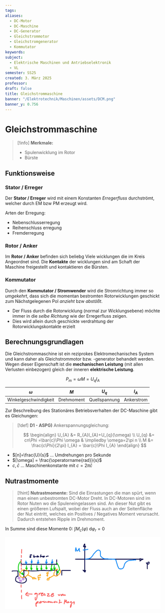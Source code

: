 ```yaml
---
tags: 
aliases:
  - DC-Motor
  - DC-Maschine
  - DC-Generator
  - Gleichstrommotor
  - Gleichstromgenerator
  - Kommutator
keywords: 
subject:
  - Elektrische Maschinen und Antriebselektronik
  - VL
semester: SS25
created: 3. März 2025
professor: 
draft: false
title: Gleichstrommaschine
banner: "/Elektrotechnik/Maschinen/assets/DCM.png"
banner_y: 0.756
---
```

 

# Gleichstrommaschine

> [!info] **Merkmale:**
> - Spulenwicklung im Rotor
> - Bürste


## Funktionsweise

### Stator / Erreger

Der **Stator / Erreger** wird mit einem Konstanten *Erregerfluss* durchströmt, welcher durch EM bzw PM erzeugt wird.

Arten der Erregung:
- Nebenschlusserregung
- Reihenschluss erregung
- Fremderregung

### Rotor / Anker 

Im **Rotor / Anker** befinden sich beliebg Viele wicklungen die im Kreis Angeordnet sind. Die **Kontakte** der wicklungen sind am Schaft der Maschine freigestellt und kontaktieren die Bürsten.

### Kommutator

Durch den **Kommutator / Stromwender** wird die Stromrichtung immer so *umgekehrt*, dass sich die momentan bestromten Rotorwicklungen geschickt zum Nächstgelegenen Pol *anzieht* bzw *abstößt*. 

- Der Fluss durch die Rotorwicklung (normal zur Wicklungsebene) möchte immer in die *selbe Richtung* wie der Erregerfluss zeigen.
- Dies wird allein durch geschickte verdrahtung der Rotorwicklungskontakte erzielt

## Berechnungsgrundlagen

Die Gleichstrommaschine ist ein reziprokes Elektromechanisches System und kann daher als Gleichstrommotor bzw. -generator behandelt werden. Wegen dieser Eigenschaft ist die **mechanischen Leistung** (mit allen Verlusten einbezogen) gleich der inneren **elektrische Leistung**.

$$ P_{m} = \omega M=U_{q}I_{A} $$

|       $\omega$        | $M$        | $U_{q}$       | $I_{A}$    |
| :-------------------: | :--------: | :-----------: | :--------: |
| Winkelgeschwindigkeit | Drehmoment | Quellspannung | Ankerstrom |

Zur Beschreibung des Stationäres Betriebsverhalten der DC-Maschine gibt es Gleichungen:

> [!def] **D1 - ASPG)** Ankerspannungsgleichung:
> 
> $$
> \begin{align}
> U_{A} &= R_{A}I_{A}+U_{q}(\omega) \\
> U_{q} &= cn\Phi =\bar{c}\Phi \omega & \impliedby \omega=2\pi n \\
> M &= \frac{c\Phi}{2\pi} I_{A} = \bar{c}\Phi I_{A}
> \end{align} 
> $$


- $[n]=\frac{U}{s}$ ... Umdrehungen pro Sekunde
- $[\omega] = \frac{\operatorname{rad}}{s}$
- $c, \bar{c}$ ... Maschinenkonstante mit $c = 2\pi \bar{c}$

## Nutrastmomente

> [!hint] **Nutrastmomente:** Sind die Einrastungen die man spürt, wenn man einen unbestromten DC-Motor Dreht.
> In DC-Motoren sind im Rotor Nuten wo die Spuleneingelassen sind. An dieser Nut gibt es einen größeren Lufspalt, wobei der Fluss auch an der Seitenfläche der Nut eintritt, welches ein Positives / Negatives Moment verursacht. Dadurch entstehen Ripple im Drehmoment. 

In Summe sind diese Momente $0$: $\int M_{c}(\varphi) \mathrm{~d}\varphi_{r}=0$

![invert_dark](assets/Nutrasten.png)